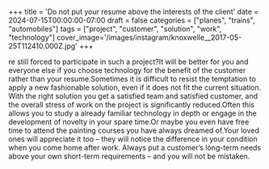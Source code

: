 +++
title = 'Do not put your resume above the interests of the client'
date = 2024-07-15T00:00:00-07:00
draft = false
categories = ["planes", "trains", "automobiles"]
tags = ["project", "customer", "solution", "work", "technology"]
cover_image='/images/instagram/knoxwelle__2017-05-25T112410.000Z.jpg'
+++

re still forced to participate in such a project?It will be better for you and everyone else if you choose technology for the benefit of the customer rather than your resume.Sometimes it is difficult to resist the temptation to apply a new fashionable solution, even if it does not fit the current situation.
With the right solution you get a satisfied team and satisfied customer, and the overall stress of work on the project is significantly reduced.Often this allows you to study a already familiar technology in depth or engage in the development of novelty in your spare time.Or maybe you even have free time to attend the painting courses you have always dreamed of.Your loved ones will appreciate it too – they will notice the difference in your condition when you come home after work.
Always put a customer’s long-term needs above your own short-term requirements – and you will not be mistaken.